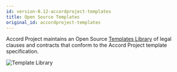 ```yaml
---
id: version-0.12-accordproject-templates
title: Open Source Templates
original_id: accordproject-templates
---
```


Accord Project maintains an Open Source [Templates Library](https://templates.accordproject.org) of legal clauses and contracts that conform to the Accord Project template specification.

![Template Library](/docs/assets/acceptance-of-delivery.png)
